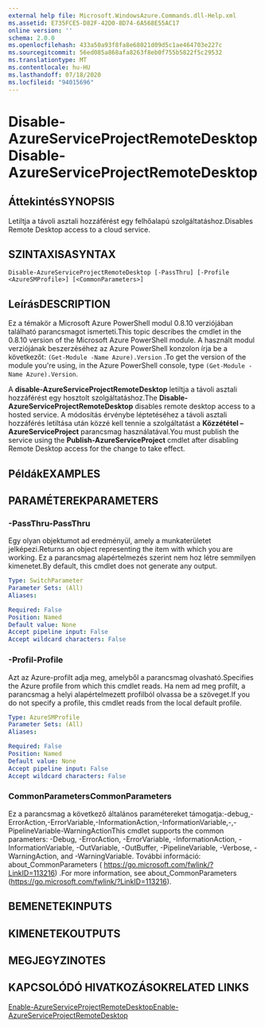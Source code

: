 ```yaml
---
external help file: Microsoft.WindowsAzure.Commands.dll-Help.xml
ms.assetid: E735FCE5-D82F-42D0-8D74-6A568E55AC17
online version: ''
schema: 2.0.0
ms.openlocfilehash: 433a50a93f8fa8e68021d09d5c1ae464703e227c
ms.sourcegitcommit: 56ed085a868afa8263f8eb0f755b5822f5c29532
ms.translationtype: MT
ms.contentlocale: hu-HU
ms.lasthandoff: 07/18/2020
ms.locfileid: "94015696"
---
```

# <span data-ttu-id="f6cc8-101">Disable-AzureServiceProjectRemoteDesktop</span><span class="sxs-lookup"><span data-stu-id="f6cc8-101">Disable-AzureServiceProjectRemoteDesktop</span></span>

## <span data-ttu-id="f6cc8-102">Áttekintés</span><span class="sxs-lookup"><span data-stu-id="f6cc8-102">SYNOPSIS</span></span>
<span data-ttu-id="f6cc8-103">Letiltja a távoli asztali hozzáférést egy felhőalapú szolgáltatáshoz.</span><span class="sxs-lookup"><span data-stu-id="f6cc8-103">Disables Remote Desktop access to a cloud service.</span></span>

## <span data-ttu-id="f6cc8-104">SZINTAXISA</span><span class="sxs-lookup"><span data-stu-id="f6cc8-104">SYNTAX</span></span>

```
Disable-AzureServiceProjectRemoteDesktop [-PassThru] [-Profile <AzureSMProfile>] [<CommonParameters>]
```

## <span data-ttu-id="f6cc8-105">Leírás</span><span class="sxs-lookup"><span data-stu-id="f6cc8-105">DESCRIPTION</span></span>
<span data-ttu-id="f6cc8-106">Ez a témakör a Microsoft Azure PowerShell modul 0.8.10 verziójában található parancsmagot ismerteti.</span><span class="sxs-lookup"><span data-stu-id="f6cc8-106">This topic describes the cmdlet in the 0.8.10 version of the Microsoft Azure PowerShell module.</span></span>
<span data-ttu-id="f6cc8-107">A használt modul verziójának beszerzéséhez az Azure PowerShell konzolon írja be a következőt: `(Get-Module -Name Azure).Version` .</span><span class="sxs-lookup"><span data-stu-id="f6cc8-107">To get the version of the module you're using, in the Azure PowerShell console, type `(Get-Module -Name Azure).Version`.</span></span>

<span data-ttu-id="f6cc8-108">A **disable-AzureServiceProjectRemoteDesktop** letiltja a távoli asztali hozzáférést egy hosztolt szolgáltatáshoz.</span><span class="sxs-lookup"><span data-stu-id="f6cc8-108">The **Disable-AzureServiceProjectRemoteDesktop** disables remote desktop access to a hosted service.</span></span>
<span data-ttu-id="f6cc8-109">A módosítás érvénybe léptetéséhez a távoli asztali hozzáférés letiltása után közzé kell tennie a szolgáltatást a **Közzététel – AzureServiceProject** parancsmag használatával.</span><span class="sxs-lookup"><span data-stu-id="f6cc8-109">You must publish the service using the **Publish-AzureServiceProject** cmdlet after disabling Remote Desktop access for the change to take effect.</span></span>

## <span data-ttu-id="f6cc8-110">Példák</span><span class="sxs-lookup"><span data-stu-id="f6cc8-110">EXAMPLES</span></span>

## <span data-ttu-id="f6cc8-111">PARAMÉTEREK</span><span class="sxs-lookup"><span data-stu-id="f6cc8-111">PARAMETERS</span></span>

### <span data-ttu-id="f6cc8-112">-PassThru</span><span class="sxs-lookup"><span data-stu-id="f6cc8-112">-PassThru</span></span>
<span data-ttu-id="f6cc8-113">Egy olyan objektumot ad eredményül, amely a munkaterületet jelképezi.</span><span class="sxs-lookup"><span data-stu-id="f6cc8-113">Returns an object representing the item with which you are working.</span></span>
<span data-ttu-id="f6cc8-114">Ez a parancsmag alapértelmezés szerint nem hoz létre semmilyen kimenetet.</span><span class="sxs-lookup"><span data-stu-id="f6cc8-114">By default, this cmdlet does not generate any output.</span></span>

```yaml
Type: SwitchParameter
Parameter Sets: (All)
Aliases: 

Required: False
Position: Named
Default value: None
Accept pipeline input: False
Accept wildcard characters: False
```

### <span data-ttu-id="f6cc8-115">-Profil</span><span class="sxs-lookup"><span data-stu-id="f6cc8-115">-Profile</span></span>
<span data-ttu-id="f6cc8-116">Azt az Azure-profilt adja meg, amelyből a parancsmag olvasható.</span><span class="sxs-lookup"><span data-stu-id="f6cc8-116">Specifies the Azure profile from which this cmdlet reads.</span></span>
<span data-ttu-id="f6cc8-117">Ha nem ad meg profilt, a parancsmag a helyi alapértelmezett profilból olvassa be a szöveget.</span><span class="sxs-lookup"><span data-stu-id="f6cc8-117">If you do not specify a profile, this cmdlet reads from the local default profile.</span></span>

```yaml
Type: AzureSMProfile
Parameter Sets: (All)
Aliases: 

Required: False
Position: Named
Default value: None
Accept pipeline input: False
Accept wildcard characters: False
```

### <span data-ttu-id="f6cc8-118">CommonParameters</span><span class="sxs-lookup"><span data-stu-id="f6cc8-118">CommonParameters</span></span>
<span data-ttu-id="f6cc8-119">Ez a parancsmag a következő általános paramétereket támogatja:-debug,-ErrorAction,-ErrorVariable,-InformationAction,-InformationVariable,-,-PipelineVariable-WarningAction</span><span class="sxs-lookup"><span data-stu-id="f6cc8-119">This cmdlet supports the common parameters: -Debug, -ErrorAction, -ErrorVariable, -InformationAction, -InformationVariable, -OutVariable, -OutBuffer, -PipelineVariable, -Verbose, -WarningAction, and -WarningVariable.</span></span> <span data-ttu-id="f6cc8-120">További információ: about_CommonParameters ( https://go.microsoft.com/fwlink/?LinkID=113216) .</span><span class="sxs-lookup"><span data-stu-id="f6cc8-120">For more information, see about_CommonParameters (https://go.microsoft.com/fwlink/?LinkID=113216).</span></span>

## <span data-ttu-id="f6cc8-121">BEMENETEK</span><span class="sxs-lookup"><span data-stu-id="f6cc8-121">INPUTS</span></span>

## <span data-ttu-id="f6cc8-122">KIMENETEK</span><span class="sxs-lookup"><span data-stu-id="f6cc8-122">OUTPUTS</span></span>

## <span data-ttu-id="f6cc8-123">MEGJEGYZI</span><span class="sxs-lookup"><span data-stu-id="f6cc8-123">NOTES</span></span>

## <span data-ttu-id="f6cc8-124">KAPCSOLÓDÓ HIVATKOZÁSOK</span><span class="sxs-lookup"><span data-stu-id="f6cc8-124">RELATED LINKS</span></span>

[<span data-ttu-id="f6cc8-125">Enable-AzureServiceProjectRemoteDesktop</span><span class="sxs-lookup"><span data-stu-id="f6cc8-125">Enable-AzureServiceProjectRemoteDesktop</span></span>](./Enable-AzureServiceProjectRemoteDesktop.md)


